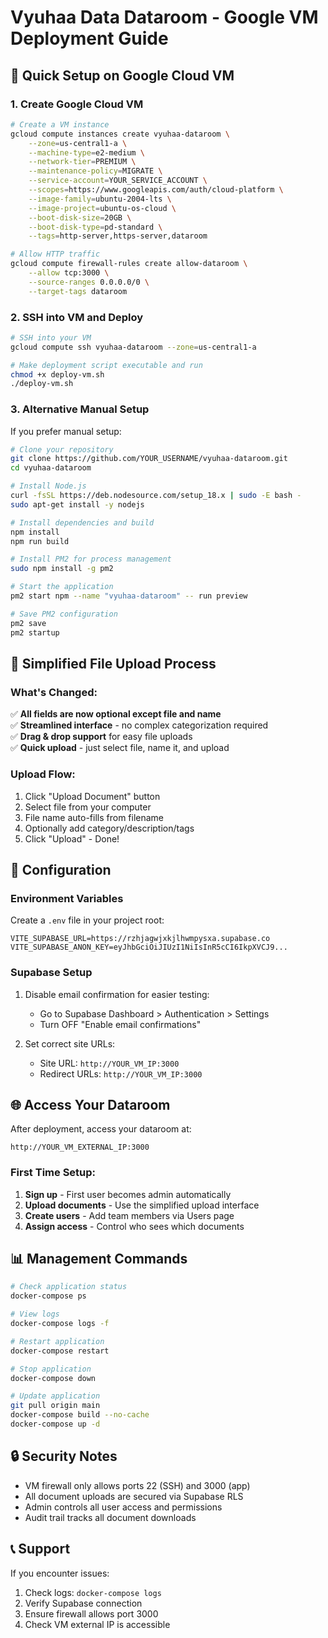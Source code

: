 # Vyuhaa Data Dataroom - Google VM Deployment Guide

## 🚀 Quick Setup on Google Cloud VM

### 1. Create Google Cloud VM
```bash
# Create a VM instance
gcloud compute instances create vyuhaa-dataroom \
    --zone=us-central1-a \
    --machine-type=e2-medium \
    --network-tier=PREMIUM \
    --maintenance-policy=MIGRATE \
    --service-account=YOUR_SERVICE_ACCOUNT \
    --scopes=https://www.googleapis.com/auth/cloud-platform \
    --image-family=ubuntu-2004-lts \
    --image-project=ubuntu-os-cloud \
    --boot-disk-size=20GB \
    --boot-disk-type=pd-standard \
    --tags=http-server,https-server,dataroom

# Allow HTTP traffic
gcloud compute firewall-rules create allow-dataroom \
    --allow tcp:3000 \
    --source-ranges 0.0.0.0/0 \
    --target-tags dataroom
```

### 2. SSH into VM and Deploy
```bash
# SSH into your VM
gcloud compute ssh vyuhaa-dataroom --zone=us-central1-a

# Make deployment script executable and run
chmod +x deploy-vm.sh
./deploy-vm.sh
```

### 3. Alternative Manual Setup

If you prefer manual setup:

```bash
# Clone your repository
git clone https://github.com/YOUR_USERNAME/vyuhaa-dataroom.git
cd vyuhaa-dataroom

# Install Node.js
curl -fsSL https://deb.nodesource.com/setup_18.x | sudo -E bash -
sudo apt-get install -y nodejs

# Install dependencies and build
npm install
npm run build

# Install PM2 for process management
sudo npm install -g pm2

# Start the application
pm2 start npm --name "vyuhaa-dataroom" -- run preview

# Save PM2 configuration
pm2 save
pm2 startup
```

## 📁 Simplified File Upload Process

### What's Changed:
✅ **All fields are now optional except file and name**  
✅ **Streamlined interface** - no complex categorization required  
✅ **Drag & drop support** for easy file uploads  
✅ **Quick upload** - just select file, name it, and upload  

### Upload Flow:
1. Click "Upload Document" button
2. Select file from your computer
3. File name auto-fills from filename
4. Optionally add category/description/tags
5. Click "Upload" - Done!

## 🔧 Configuration

### Environment Variables
Create a `.env` file in your project root:
```
VITE_SUPABASE_URL=https://rzhjagwjxkjlhwmpysxa.supabase.co
VITE_SUPABASE_ANON_KEY=eyJhbGciOiJIUzI1NiIsInR5cCI6IkpXVCJ9...
```

### Supabase Setup
1. Disable email confirmation for easier testing:
   - Go to Supabase Dashboard > Authentication > Settings
   - Turn OFF "Enable email confirmations"

2. Set correct site URLs:
   - Site URL: `http://YOUR_VM_IP:3000`
   - Redirect URLs: `http://YOUR_VM_IP:3000`

## 🌐 Access Your Dataroom

After deployment, access your dataroom at:
```
http://YOUR_VM_EXTERNAL_IP:3000
```

### First Time Setup:
1. **Sign up** - First user becomes admin automatically
2. **Upload documents** - Use the simplified upload interface
3. **Create users** - Add team members via Users page
4. **Assign access** - Control who sees which documents

## 📊 Management Commands

```bash
# Check application status
docker-compose ps

# View logs
docker-compose logs -f

# Restart application
docker-compose restart

# Stop application
docker-compose down

# Update application
git pull origin main
docker-compose build --no-cache
docker-compose up -d
```

## 🔒 Security Notes

- VM firewall only allows ports 22 (SSH) and 3000 (app)
- All document uploads are secured via Supabase RLS
- Admin controls all user access and permissions
- Audit trail tracks all document downloads

## 📞 Support

If you encounter issues:
1. Check logs: `docker-compose logs`
2. Verify Supabase connection
3. Ensure firewall allows port 3000
4. Check VM external IP is accessible